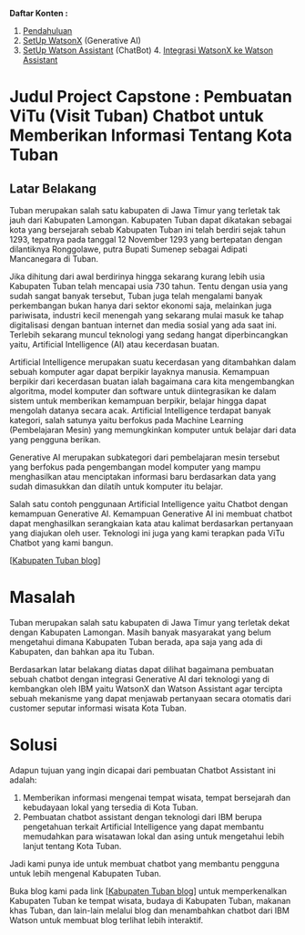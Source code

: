 **Daftar Konten :**
  1. [Pendahuluan](https://github.com/mslthn/Pembuatan-ViTu-Chatbot-dengan-Generative-AI-WatsonX-dan-Watson-Assistant/blob/eb6b0226ffad274e378172cf67f708305ac7518f/Pembuatan%20ViTU%20Chatbot%20dengan%20Generative%20AI%20WatsonX%20dan%20Watson%20Assistant/1.%20Pendahuluan.md)
  2. [SetUp WatsonX](https://github.com/mslthn/Pembuatan-ViTu-Chatbot-dengan-Generative-AI-WatsonX-dan-Watson-Assistant/blob/main/Pembuatan%20ViTU%20Chatbot%20dengan%20Generative%20AI%20WatsonX%20dan%20Watson%20Assistant/2.%20Set%20Up%20WatsonX.md) (Generative AI)
  3. [SetUp Watson Assistant](https://github.com/mslthn/Pembuatan-ViTu-Chatbot-dengan-Generative-AI-WatsonX-dan-Watson-Assistant/blob/main/Pembuatan%20ViTU%20Chatbot%20dengan%20Generative%20AI%20WatsonX%20dan%20Watson%20Assistant/3.%20SetUp%20Watson%20Assistant.md) (ChatBot)
	4. [Integrasi WatsonX ke Watson Assistant](https://github.com/mslthn/Pembuatan-ViTu-Chatbot-dengan-Generative-AI-WatsonX-dan-Watson-Assistant/blob/c77b9c95387773e406b4e958e871de2f627875d8/Pembuatan%20ViTU%20Chatbot%20dengan%20Generative%20AI%20WatsonX%20dan%20Watson%20Assistant/Integrasi%20WatsonX%20ke%20Watson%20Assistant.md)

# Judul Project Capstone : Pembuatan ViTu (Visit Tuban) Chatbot untuk Memberikan Informasi Tentang Kota Tuban
## Latar Belakang

  Tuban merupakan salah satu kabupaten di Jawa Timur yang terletak tak jauh dari Kabupaten Lamongan. Kabupaten Tuban dapat dikatakan sebagai kota yang bersejarah sebab Kabupaten Tuban ini telah berdiri sejak tahun 1293, tepatnya pada tanggal 12 November 1293 yang bertepatan dengan dilantiknya Ronggolawe, putra Bupati Sumenep sebagai Adipati Mancanegara di Tuban.
  
  Jika dihitung dari awal berdirinya hingga sekarang kurang lebih usia Kabupaten Tuban telah mencapai usia 730 tahun. Tentu dengan usia yang sudah sangat banyak tersebut, Tuban juga telah mengalami banyak perkembangan bukan hanya dari sektor ekonomi saja, melainkan juga pariwisata, industri kecil menengah yang sekarang mulai masuk ke tahap digitalisasi dengan bantuan internet dan media sosial yang ada saat ini. Terlebih sekarang muncul teknologi yang sedang hangat diperbincangkan yaitu, Artificial Intelligence (AI) atau kecerdasan buatan. 
	
  Artificial Intelligence merupakan suatu kecerdasan yang ditambahkan dalam sebuah komputer agar dapat berpikir layaknya manusia. Kemampuan berpikir dari kecerdasan buatan ialah bagaimana cara kita mengembangkan algoritma, model komputer dan software untuk diintegrasikan ke dalam sistem untuk memberikan kemampuan berpikir, belajar hingga dapat mengolah datanya secara acak. Artificial Intelligence terdapat banyak kategori, salah satunya yaitu berfokus pada Machine Learning (Pembelajaran Mesin) yang memungkinkan komputer untuk belajar dari data yang pengguna berikan. 
	
  Generative AI merupakan subkategori dari pembelajaran mesin tersebut yang berfokus pada pengembangan model komputer yang mampu menghasilkan atau menciptakan informasi baru berdasarkan data yang sudah dimasukkan dan dilatih untuk komputer itu belajar. 
	
  Salah satu contoh penggunaan Artificial Intelligence yaitu Chatbot dengan kemampuan Generative AI. Kemampuan Generative AI ini membuat chatbot dapat menghasilkan serangkaian kata atau kalimat berdasarkan pertanyaan yang diajukan oleh user. Teknologi ini juga yang kami terapkan pada ViTu Chatbot yang kami bangun. 

 
 [[Kabupaten Tuban blog](https://infoseputartuban.blogspot.com/)]

# Masalah
  Tuban merupakan salah satu kabupaten di Jawa Timur yang terletak dekat dengan Kabupaten Lamongan. Masih banyak masyarakat yang belum mengetahui dimana Kabupaten Tuban berada, apa saja yang ada di Kabupaten, dan bahkan apa itu Tuban.

  Berdasarkan latar belakang diatas dapat dilihat bagaimana pembuatan sebuah chatbot dengan integrasi Generative AI dari teknologi yang di kembangkan oleh IBM yaitu WatsonX dan Watson Assistant agar tercipta sebuah mekanisme yang dapat menjawab pertanyaan secara otomatis dari customer seputar informasi wisata Kota Tuban.


# Solusi
Adapun tujuan yang ingin dicapai dari pembuatan Chatbot Assistant ini adalah:
1. Memberikan informasi mengenai tempat wisata, tempat bersejarah dan kebudayaan lokal yang tersedia di Kota Tuban.
2. Pembuatan chatbot assistant dengan teknologi dari IBM berupa pengetahuan terkait Artificial Intelligence yang dapat membantu memudahkan para wisatawan lokal dan asing untuk mengetahui lebih lanjut tentang Kota Tuban.


Jadi kami punya ide untuk membuat chatbot yang membantu pengguna untuk lebih mengenal Kabupaten Tuban.

Buka blog kami pada link [[Kabupaten Tuban blog](https://infoseputartuban.blogspot.com/)] untuk memperkenalkan Kabupaten Tuban ke tempat wisata, budaya di Kabupaten Tuban, makanan khas Tuban, dan lain-lain melalui blog dan menambahkan chatbot dari IBM Watson untuk membuat blog terlihat lebih interaktif.
